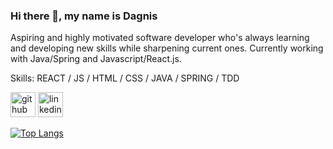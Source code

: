 ### Hi there 👋, my name is Dagnis 
Aspiring and highly motivated software developer who's always learning and developing new skills while sharpening current ones. Currently working with Java/Spring and Javascript/React.js.

Skills: REACT / JS / HTML / CSS / JAVA / SPRING / TDD



[<img src='https://cdn.jsdelivr.net/npm/simple-icons@3.0.1/icons/github.svg' alt='github' height='40'>](https://github.com/dagnis-g)  [<img src='https://cdn.jsdelivr.net/npm/simple-icons@3.0.1/icons/linkedin.svg' alt='linkedin' height='40'>](https://www.linkedin.com/in/www.linkedin.com/in/dagnis-gulbis/)  

[![Top Langs](https://github-readme-stats.vercel.app/api/top-langs/?username=dagnis-g)](https://github.com/anuraghazra/github-readme-stats)

